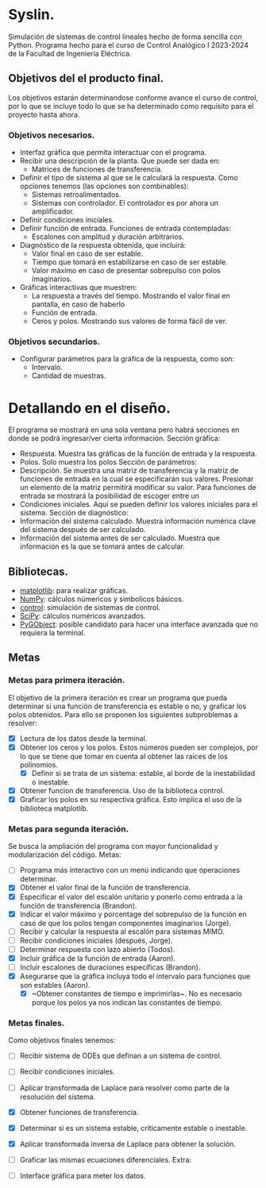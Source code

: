 # Syslin.
Simulación de sistemas de control lineales hecho de forma sencilla con Python.
Programa hecho para el curso de Control Analógico I 2023-2024 de la Facultad
de Ingeniería Eléctrica.

## Objetivos del el producto final.
Los objetivos estarán determinandose conforme avance el curso de control, por
lo que se incluye todo lo que se ha determinado como requisito para el 
proyecto hasta ahora.
### Objetivos necesarios.
- Interfaz gráfica que permita interactuar con el programa.
- Recibir una descripción de la planta. Que puede ser dada en:
    - Matrices de funciones de transferencia.
- Definir el tipo de sistema al que se le calculará la respuesta.
Como opciones tenemos (las opciones son combinables):
    - Sistemas retroalimentados.
    - Sistemas con controlador. El controlador es por ahora un amplificador.
- Definir condiciones iniciales.
- Definir función de entrada. Funciones de entrada contempladas:
    - Escalones con amplitud y duración arbitrarios.
- Diagnóstico de la respuesta obtenida, que incluirá:
    - Valor final en caso de ser estable.
    - Tiempo que tomará en estabilizarse en caso de ser estable.
    - Valor máximo en caso de presentar sobrepulso con polos imaginarios.
- Gráficas interactivas que muestren:
     - La respuesta a través del tiempo. Mostrando el valor final en pantalla,
     en caso de haberlo
     - Función de entrada.
     - Ceros y polos. Mostrando sus valores de forma fácil de ver.
### Objetivos secundarios.
- Configurar parámetros para la gráfica de la respuesta, como son:
    - Intervalo.
    - Cantidad de muestras.

# Detallando en el diseño.
El programa se mostrará en una sola ventana pero habrá secciones en donde se
podrá ingresar/ver cierta información.
Sección gráfica:
- Respuesta. Muestra las gráficas de la función de entrada y la respuesta.
- Polos. Solo muestra los polos
Sección de parámetros:
- Descripción. Se muestra una matriz de transferencia y la matriz de funciones
de entrada en la cual se especificarán sus valores. Presionar un elemento de
la matriz permitirá modificar su valor. Para funciones de entrada se mostrará
la posibilidad de escoger entre un 
- Condiciones iniciales. Aquí se pueden definir los valores iniciales para el
sistema.
Sección de diagnóstico:
- Información del sistema calculado. Muestra información numérica clave del
sistema después de ser calculado.
- Información del sistema antes de ser calculado. Muestra que información es
la que se tomará antes de calcular.

## Bibliotecas.
- [matplotlib](https://matplotlib.org/): para realizar gráficas.
- [NumPy](https://numpy.org/): cálculos númericos y simbolicos básicos.
- [control](https://python-control.readthedocs.io/en/0.9.4/): simulación de
    sistemas de control.
- [SciPy](https://scipy.org/): cálculos numéricos avanzados.
- [PyGObject](https://pygobject.readthedocs.io/en/latest/): posible candidato
    para hacer una interface avanzada que no requiera la terminal.

## Metas
### Metas para primera iteración.
El objetivo de la primera iteración es crear un programa que pueda determinar
si una función de transferencia es estable o no, y graficar los polos obtenidos.
Para ello se proponen los siguientes subproblemas a resolver:
- [x] Lectura de los datos desde la terminal.
- [x] Obtener los ceros y los polos. Estos números pueden ser complejos, por lo
    que se tiene que tomar en cuenta al obtener las raices de los polinomios.
    - [x] Definir si se trata de un sistema: estable, al borde de la inestabilidad o inestable.
- [x] Obtener funcion de transferencia. Uso de la biblioteca control.
- [x] Graficar los polos en su respectiva gráfica. Esto implica el uso de la
    biblioteca matplotlib.
### Metas para segunda iteración.
Se busca la ampliación del programa con mayor funcionalidad y modularización del
código.
Metas:
- [ ] Programa más interactivo con un menú indicando que operaciones determinar.
- [x] Obtener el valor final de la función de transferencia.
- [x] Especificar el valor del escalón unitario y ponerlo como entrada a la 
    función de transferencia (Brandon).
- [x] Indicar el valor máximo y porcentage del sobrepulso de la función en 
    caso de que los polos tengan componentes imaginarios (Jorge).
- [ ] Recibir y calcular la respuesta al escalón para sistemas MIMO.
- [ ] Recibir condiciones iniciales (después, Jorge).
- [ ] Determinar respuesta con lazo abierto (Todos).
- [x] Incluir gráfica de la función de entrada (Aaron).
- [ ] Incluir escalones de duraciones específicas (Brandon).
- [x] Asegurarse que la gráfica incluya todo el intervalo para funciones que son
    estables (Aaron).
    - [x] ~Obtener constantes de tiempo e imprimirlas~. No es necesario porque
    los polos ya nos indican las constantes de tiempo.

### Metas finales.
Como objetivos finales tenemos:
- [ ] Recibir sistema de ODEs que definan a un sistema de control.
- [ ] Recibir condiciones iniciales.
- [ ] Aplicar transformada de Laplace para resolver como parte de la resolución
      del sistema.
- [x] Obtener funciones de transferencia.
- [x] Determinar si es un sistema estable, críticamente estable o inestable.
- [x] Aplicar transformada inversa de Laplace para obtener la solución.
- [ ] Graficar las mismas ecuaciones diferenciales.
Extra:
- [ ] Interface gráfica para meter los datos.

